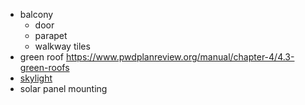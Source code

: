   * balcony
    * door
    * parapet
    * walkway tiles
  * green roof https://www.pwdplanreview.org/manual/chapter-4/4.3-green-roofs
  * [skylight](https://en.wikipedia.org/wiki/Skylight)
  * solar panel mounting
  
